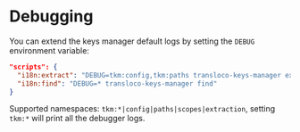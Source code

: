 # Debugging

You can extend the keys manager default logs by setting the `DEBUG` environment variable:

```json
"scripts": {
  "i18n:extract": "DEBUG=tkm:config,tkm:paths transloco-keys-manager extract",
  "i18n:find": "DEBUG=* transloco-keys-manager find"
}
```

Supported namespaces: `tkm:*|config|paths|scopes|extraction`, setting `tkm:*` will print all the debugger logs.
